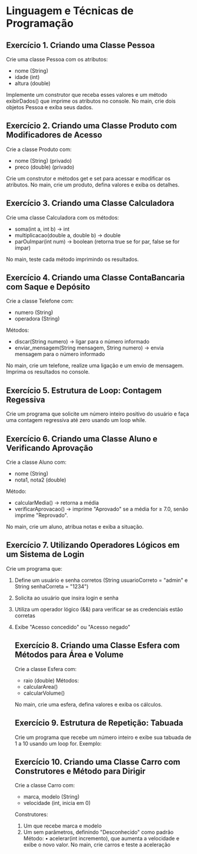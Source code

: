 # Linguagem e Técnicas de Programação
## Exercício 1. Criando uma Classe Pessoa
Crie uma classe Pessoa com os atributos:
- nome (String)
- idade (int)
- altura (double)

Implemente um construtor que receba esses valores e um método exibirDados()
que imprime os atributos no console.
No main, crie dois objetos Pessoa e exiba seus dados.

## Exercício 2. Criando uma Classe Produto com Modificadores de Acesso
Crie a classe Produto com:
- nome (String) (privado)
- preco (double) (privado)


Crie um construtor e métodos get e set para acessar e modificar os atributos.
No main, crie um produto, defina valores e exiba os detalhes.
## Exercício 3. Criando uma Classe Calculadora
Crie uma classe Calculadora com os métodos:
- soma(int a, int b) → int
- multiplicacao(double a, double b) → double
- parOuImpar(int num) → boolean (retorna true se for par, false se for ímpar)

No main, teste cada método imprimindo os resultados.


## Exercício 4. Criando uma Classe ContaBancaria com Saque e Depósito
Crie a classe Telefone com:
- numero (String)
- operadora (String)

Métodos:
- discar(String numero) → ligar para o número informado
- enviar_mensagem(String mensagem, String numero) → envia mensagem
para o número informado

No main, crie um telefone, realize uma ligação e um envio de mensagem. Imprima
os resultados no console.
## Exercício 5. Estrutura de Loop: Contagem Regessiva
Crie um programa que solicite um número inteiro positivo do usuário e faça uma
contagem regressiva até zero usando um loop while.


## Exercício 6. Criando uma Classe Aluno e Verificando Aprovação
Crie a classe Aluno com:
- nome (String)
- nota1, nota2 (double)

Método:
- calcularMedia() → retorna a média
- verificarAprovacao() → imprime "Aprovado" se a média for ≥ 7.0, senão
imprime "Reprovado".

No main, crie um aluno, atribua notas e exiba a situação.

## Exercício 7. Utilizando Operadores Lógicos em um Sistema de Login
Crie um programa que:
1. Define um usuário e senha corretos (String usuarioCorreto = "admin" e String
   senhaCorreta = "1234")
2. Solicita ao usuário que insira login e senha
3. Utiliza um operador lógico (&&) para verificar se as credenciais estão
   corretas
4. Exibe "Acesso concedido" ou "Acesso negado"

   ## Exercício 8. Criando uma Classe Esfera com Métodos para Área e Volume
   Crie a classe Esfera com:
   - raio (double)
   Métodos:
   - calcularArea()
   - calcularVolume()
   
   No main, crie uma esfera, defina valores e exiba os cálculos.
   ## Exercício 9. Estrutura de Repetição: Tabuada
   Crie um programa que recebe um número inteiro e exibe sua tabuada de 1 a 10
   usando um loop for.
   Exemplo:
   ## Exercício 10. Criando uma Classe Carro com Construtores e Método para Dirigir
   Crie a classe Carro com:
   - marca, modelo (String)
   - velocidade (int, inicia em 0)
   
   Construtores:
    1. Um que recebe marca e modelo
    2. Um sem parâmetros, definindo "Desconhecido" como padrão
   Método:
   • acelerar(int incremento), que aumenta a velocidade e exibe o novo valor.
   No main, crie carros e teste a aceleração